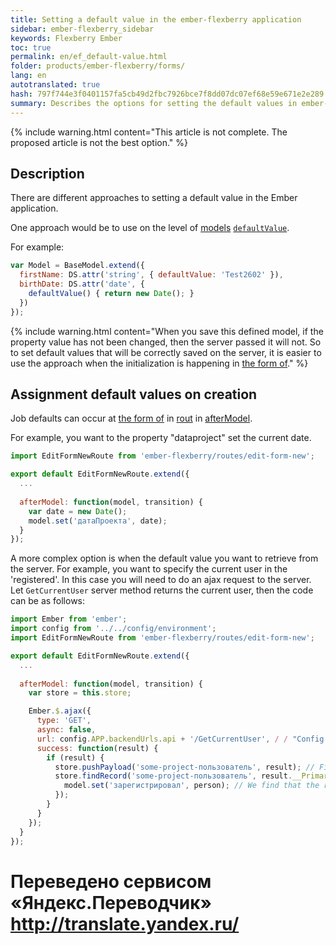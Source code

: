 ```yaml
--- 
title: Setting a default value in the ember-flexberry application 
sidebar: ember-flexberry_sidebar 
keywords: Flexberry Ember 
toc: true 
permalink: en/ef_default-value.html 
folder: products/ember-flexberry/forms/ 
lang: en 
autotranslated: true 
hash: 797f744e3f0401157fa5cb49d2fbc7926bce7f8dd07dc07ef68e59e671e2e289 
summary: Describes the options for setting the default values in ember-flexberry application. 
--- 
```


{% include warning.html content="This article is not complete. The proposed article is not the best option." %} 

## Description 
There are different approaches to setting a default value in the Ember application. 

One approach would be to use on the level of [models](efd_model.html) [`defaultValue`](https://guides.emberjs.com/v2.4.0/models/defining-models/#toc_options). 

For example: 

```javascript
var Model = BaseModel.extend({
  firstName: DS.attr('string', { defaultValue: 'Test2602' }),
  birthDate: DS.attr('date', {
    defaultValue() { return new Date(); }
  })
});
``` 

{% include warning.html content="When you save this defined model, if the property value has not been changed, then the server passed it will not. 
So to set default values that will be correctly saved on the server, it is easier to use the approach when the initialization is happening in [the form of](ef_edit-form.html)." %} 

## Assignment default values on creation 

Job defaults can occur at [the form of](ef_edit-form.html) in [rout](ef_route.html) in [afterModel](http://emberjs.com/api/classes/Ember.Route.html#method_afterModel). 

For example, you want to the property "dataproject" set the current date. 

```javascript
import EditFormNewRoute from 'ember-flexberry/routes/edit-form-new';

export default EditFormNewRoute.extend({
  ...
  
  afterModel: function(model, transition) {
    var date = new Date();
    model.set('датаПроекта', date);
  }
});
``` 

A more complex option is when the default value you want to retrieve from the server. For example, you want to specify the current user in the 'registered'. In this case you will need to do an ajax request to the server. Let `GetCurrentUser` server method returns the current user, then the code can be as follows: 

```javascript
import Ember from 'ember';
import config from '../../config/environment';
import EditFormNewRoute from 'ember-flexberry/routes/edit-form-new';

export default EditFormNewRoute.extend({
  ...
  
  afterModel: function(model, transition) {
    var store = this.store;

    Ember.$.ajax({
      type: 'GET',
      async: false,
      url: config.APP.backendUrls.api + '/GetCurrentUser', / / "Config.APP.backendUrls.api" the recorded path to the server. 
      success: function(result) {
        if (result) {
          store.pushPayload('some-project-пользователь', result); // First convert the result in a model understand Ember. 
          store.findRecord('some-project-пользователь', result.__PrimaryKey).then(function(person) {
            model.set('зарегистрировал', person); // We find that the resulting model is written to with the desired property. 
          });
        }
      }
    });
  }
});
``` 



 # Переведено сервисом «Яндекс.Переводчик» http://translate.yandex.ru/